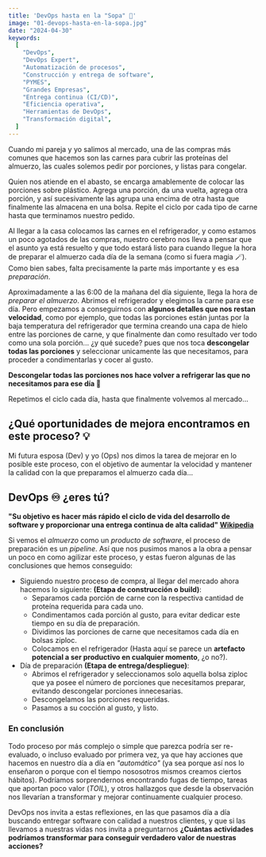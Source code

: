 ```yaml
---
title: 'DevOps hasta en la "Sopa" 🍲'
image: "01-devops-hasta-en-la-sopa.jpg"
date: "2024-04-30"
keywords:
  [
    "DevOps",
    "DevOps Expert",
    "Automatización de procesos",
    "Construcción y entrega de software",
    "PYMES",
    "Grandes Empresas",
    "Entrega continua (CI/CD)",
    "Eficiencia operativa",
    "Herramientas de DevOps",
    "Transformación digital",
  ]
---
```


Cuando mi pareja y yo salimos al mercado, una de las compras más comunes que hacemos son las carnes para cubrir las proteínas del almuerzo, las cuales solemos pedir por porciones, y listas para congelar.

Quien nos atiende en el abasto, se encarga amablemente de colocar las porciones sobre plástico. Agrega una porción, da una vuelta, agrega otra porción, y así sucesivamente las agrupa una encima de otra hasta que finalmente las almacena en una bolsa. Repite el ciclo por cada tipo de carne hasta que terminamos nuestro pedido.

Al llegar a la casa colocamos las carnes en el refrigerador, y como estamos un poco agotados de las compras, nuestro cerebro nos lleva a pensar que el asunto ya está resuelto y que todo estará listo para cuando llegue la hora de preparar el almuerzo cada día de la semana (como si fuera magia 🪄). Como bien sabes, falta precisamente la parte más importante y es esa _preparación_.

Aproximadamente a las 6:00 de la mañana del día siguiente, llega la hora de _preparar el almuerzo_. Abrimos el refrigerador y elegimos la carne para ese día. Pero empezamos a conseguirnos con **algunos detalles que nos restan velocidad**, como por ejemplo, que todas las porciones están juntas por la baja temperatura del refrigerador que termina creando una capa de hielo entre las porciones de carne, y que finalmente dan como resultado ver todo como una sola porción... ¿y qué sucede? pues que nos toca **descongelar todas las porciones** y seleccionar unicamente las que necesitamos, para proceder a condimentarlas y cocer al gusto.

**Descongelar todas las porciones nos hace volver a refrigerar las que no necesitamos para ese día 😬**

Repetimos el ciclo cada día, hasta que finalmente volvemos al mercado...

## ¿Qué oportunidades de mejora encontramos en este proceso? 💡

Mi futura esposa (Dev) y yo (Ops) nos dimos la tarea de mejorar en lo posible este proceso, con el objetivo de aumentar la velocidad y mantener la calidad con la que preparamos el almuerzo cada día...

## DevOps ♾️ ¿eres tú?

**"Su objetivo es hacer más rápido el ciclo de vida del desarrollo de software y proporcionar una entrega continua de alta calidad" [Wikipedia](https://es.wikipedia.org/wiki/DevOps)**

Si vemos el _almuerzo_ como un _producto de software_, el proceso de preparación es un _pipeline_. Así que nos pusimos manos a la obra a pensar un poco en como agilizar este proceso, y estas fueron algunas de las conclusiones que hemos conseguido:

- Siguiendo nuestro proceso de compra, al llegar del mercado ahora hacemos lo siguiente: **(Etapa de construcción o build)**:
  - Separamos cada porción de carne con la respectiva cantidad de proteína requerida para cada uno.
  - Condimentamos cada porción al gusto, para evitar dedicar este tiempo en su día de preparación.
  - Dividimos las porciones de carne que necesitamos cada día en bolsas ziploc.
  - Colocamos en el refrigerador (Hasta aquí se parece un **artefacto potencial a ser productivo en cualquier momento**, ¿o no?).
- Día de preparación **(Etapa de entrega/despliegue)**:
  - Abrimos el refrigerador y seleccionamos solo aquella bolsa ziploc que ya posee el número de porciones que necesitamos preparar, evitando descongelar porciones innecesarias.
  - Descongelamos las porciones requeridas.
  - Pasamos a su cocción al gusto, y listo.

### En conclusión

Todo proceso por más complejo o simple que parezca podría ser re-evaluado, o incluso evaluado por primera vez, ya que hay acciones que hacemos en nuestro día a día en _"automático"_ (ya sea porque así nos lo enseñaron o porque con el tiempo nososotros mismos creamos ciertos hábitos). Podríamos sorprendernos encontrando fugas de tiempo, tareas que aportan poco valor (_TOIL_), y otros hallazgos que desde la observación nos llevarían a transformar y mejorar continuamente cualquier proceso.

DevOps nos invita a estas reflexiones, en las que pasamos día a día buscando entregar software con calidad a nuestros clientes, y que si las llevamos a nuestras vidas nos invita a preguntarnos **¿Cuántas actividades podríamos transformar para conseguir verdadero valor de nuestras acciones?**
